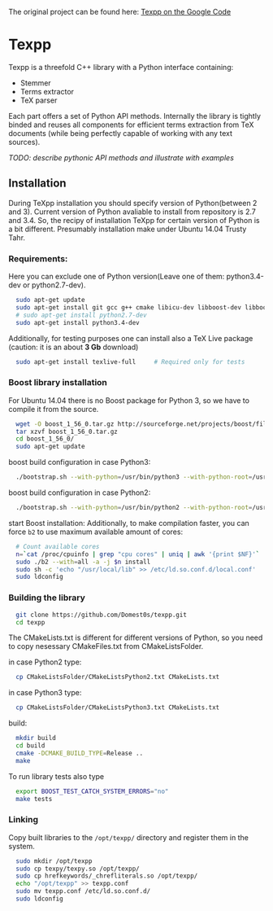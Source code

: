 The original project can be found here: [Texpp on the Google Code](http://code.google.com/p/texpp/)

# Texpp

Texpp is a threefold C++ library with a Python interface containing:

* Stemmer
* Terms extractor
* TeX parser

Each part offers a set of Python API methods. Internally the library is tightly binded and reuses all components for efficient terms extraction from TeX documents (while being perfectly capable of working with any text sources).

*TODO: describe pythonic API methods and illustrate with examples*

## Installation

During TeXpp installation you should specify version of Python(between 2 and 3). Сurrent version of Python avaliable to install from repository is 2.7 and 3.4. So, the recipy of installation TeXpp for certain version of Python is a bit different. Presumably installation make under Ubuntu 14.04 Trusty Tahr.

### Requirements:

Here you can exclude one of Python version(Leave one of them: python3.4-dev or python2.7-dev).

```bash
  sudo apt-get update
  sudo apt-get install git gcc g++ cmake libicu-dev libboost-dev libboost-filesystem-dev libboost-regex-dev libboost-python-dev libboost-test-dev
  # sudo apt-get install python2.7-dev
  sudo apt-get install python3.4-dev
```

Additionally, for testing purposes one can install also a TeX Live package (caution: it is an about **3 Gb** download)

```bash
  sudo apt-get install texlive-full 	# Required only for tests
```

### Boost library installation

For Ubuntu 14.04 there is no Boost package for Python 3, so we have to compile it from the source.

```bash
  wget -O boost_1_56_0.tar.gz http://sourceforge.net/projects/boost/files/boost/1.56.0/boost_1_56_0.tar.gz/download
  tar xzvf boost_1_56_0.tar.gz
  cd boost_1_56_0/
  sudo apt-get update
```
boost build configuration in case Python3:
```bash
  ./bootstrap.sh --with-python=/usr/bin/python3 --with-python-root=/usr --prefix=/usr/local
```
boost build configuration in case Python2:
```bash
  ./bootstrap.sh --with-python=/usr/bin/python2 --with-python-root=/usr --prefix=/usr/local
```
start Boost installation:
Additionally, to make compilation faster, you can force `b2` to use maximum available amount of cores:
```bash
  # Count available cores
  n=`cat /proc/cpuinfo | grep "cpu cores" | uniq | awk '{print $NF}'`
  sudo ./b2 --with=all -a -j $n install
  sudo sh -c 'echo "/usr/local/lib" >> /etc/ld.so.conf.d/local.conf'
  sudo ldconfig
```

###	Building the library

```bash
  git clone https://github.com/Domest0s/texpp.git
  cd texpp
```

The CMakeLists.txt is different for different versions of Python, so you need to copy nesessary CMakeFiles.txt from CMakeListsFolder.

in case Python2 type:

```bash
  cp CMakeListsFolder/CMakeListsPython2.txt CMakeLists.txt
```

in case Python3 type:

```bash
  cp CMakeListsFolder/CMakeListsPython3.txt CMakeLists.txt
```

build:

```bash
  mkdir build
  cd build
  cmake -DCMAKE_BUILD_TYPE=Release ..
  make
```

To run library tests also type 

```bash
  export BOOST_TEST_CATCH_SYSTEM_ERRORS="no"
  make tests
```

###	Linking

Copy built libraries to the `/opt/texpp/` directory and register them in the system.

```bash
  sudo mkdir /opt/texpp
  sudo cp texpy/texpy.so /opt/texpp/
  sudo cp hrefkeywords/_chrefliterals.so /opt/texpp/
  echo "/opt/texpp" >> texpp.conf
  sudo mv texpp.conf /etc/ld.so.conf.d/
  sudo ldconfig
```
